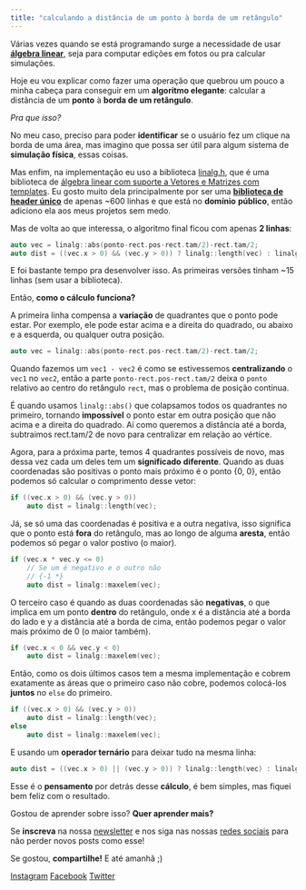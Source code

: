 ```yaml
---
title: "calculando a distância de um ponto à borda de um retângulo"
---
```

Várias vezes quando se está programando surge a necessidade de usar [**álgebra
linear**](https://moskoscode.com/algebra-linear-em-c/), seja para
computar edições em fotos ou pra calcular simulações.

Hoje eu vou explicar como fazer uma operação que quebrou um pouco a minha
cabeça para conseguir em um **algoritmo elegante**: calcular a distância de um
**ponto** à **borda de um retângulo**.

*Pra que isso?*

No meu caso, preciso para poder **identificar** se o usuário fez um clique na
borda de uma área, mas imagino que possa ser útil para algum sistema de
**simulação física**, essas coisas.

Mas enfim, na implementação eu uso a biblioteca
[linalg.h](https://github.com/sgorsten/linalg), que é uma biblioteca de
[álgebra linear com suporte a Vetores e Matrizes com
templates](https://moskoscode.com/2020/07/23/algebra-linear-em-cpp/). Eu gosto
muito dela principalmente por ser uma **[biblioteca de header
único](https://moskoscode.com/2020/07/22/bibliotecas-de-header-unico/)** de
apenas ~600 linhas e que está no **domínio** **público**, então adiciono ela
aos meus projetos sem medo.

Mas de volta ao que interessa, o algoritmo final ficou com apenas **2 linhas**:

```cpp
auto vec = linalg::abs(ponto-rect.pos-rect.tam/2)-rect.tam/2;
auto dist = ((vec.x > 0) && (vec.y > 0)) ? linalg::length(vec) : linalg::maxelem(vec);
```

E foi bastante tempo pra desenvolver isso. As primeiras versões tinham ~15
linhas (sem usar a biblioteca).

Então, **como o cálculo funciona?**

A primeira linha compensa a **variação** de quadrantes que o ponto pode estar.
Por exemplo, ele pode estar acima e a direita do quadrado, ou abaixo e a
esquerda, ou qualquer outra posição.

```cpp
auto vec = linalg::abs(ponto-rect.pos-rect.tam/2)-rect.tam/2;
```

Quando fazemos um `vec1 - vec2` é como se estivessemos **centralizando** o
`vec1` no `vec2`, então a parte `ponto-rect.pos-rect.tam/2` deixa o `ponto`
relativo ao centro do retângulo `rect`, mas o problema de posição continua.

É quando usamos `linalg::abs()` que colapsamos todos os quadrantes no primeiro,
tornando **impossível** o ponto estar em outra posição que não acima e a
direita do quadrado. Aí como queremos a distância até a borda, subtraimos
rect.tam/2 de novo para centralizar em relação ao vértice.

Agora, para a próxima parte, temos 4 quadrantes possíveis de novo, mas dessa
vez cada um deles tem um **significado** **diferente**. Quando as duas
coordenadas são positivas o ponto mais próximo é o ponto {0, 0}, então podemos
só calcular o comprimento desse vetor:

```cpp
if ((vec.x > 0) && (vec.y > 0))
    auto dist = linalg::length(vec);
```

Já, se só uma das coordenadas é positiva e a outra negativa, isso significa que
o ponto está **fora** do retângulo, mas ao longo de alguma **aresta**, então
podemos só pegar o valor postivo (o maior).

```cpp
if (vec.x * vec.y <= 0)
    // Se um é negativo e o outro não
    // {-1 *}
    auto dist = linalg::maxelem(vec);
```

O terceiro caso é quando as duas coordenadas são **negativas**, o que implica
em um ponto **dentro** do retângulo, onde x é a distância até a borda do lado e
y a distância até a borda de cima, então podemos pegar o valor mais próximo de
0 (o maior também).

```cpp
if (vec.x < 0 && vec.y < 0)
    auto dist = linalg::maxelem(vec);
```

Então, como os dois últimos casos tem a mesma implementação e cobrem exatamente
as áreas que o primeiro caso não cobre, podemos colocá-los **juntos** no `else`
do primeiro.

```cpp
if ((vec.x > 0) && (vec.y > 0))
    auto dist = linalg::length(vec);
else
    auto dist = linalg::maxelem(vec);
```

E usando um **operador ternário** para deixar tudo na mesma linha:

```cpp
auto dist = ((vec.x > 0) || (vec.y > 0)) ? linalg::length(vec) : linalg::maxelem(vec);
```

Esse é o **pensamento** por detrás desse **cálculo**, é bem simples, mas fiquei
bem feliz com o resultado.

Gostou de aprender sobre isso? **Quer aprender mais?**

Se **inscreva** na nossa [newsletter](https://moskoscode.com/newsletter) e nos
siga nas nossas [redes sociais](https://linktr.ee/moskoscode) para não perder
novos posts como esse!

Se gostou, **compartilhe!** E até amanhã ;)

[Instagram](https://www.instagram.com/moskoscode)
[Facebook](https://www.facebook.com/moskoscode)
[Twitter](https://www.twitter.com/moskoscode)

